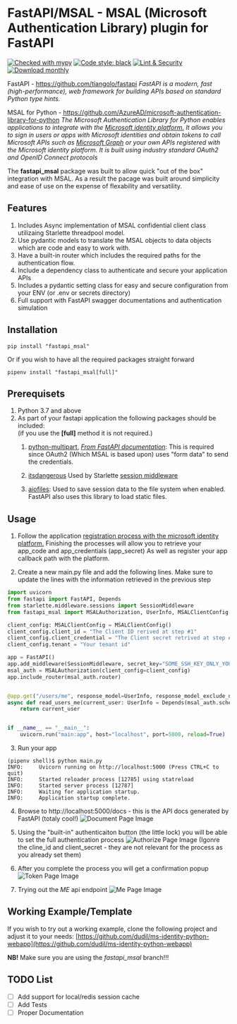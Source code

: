 # FastAPI/MSAL - MSAL (Microsoft Authentication Library) plugin for FastAPI
[![Checked with mypy](http://www.mypy-lang.org/static/mypy_badge.svg)](http://mypy-lang.org/)
[![Code style: black](https://img.shields.io/badge/code%20style-black-000000.svg)](https://github.com/psf/black)
[![Lint & Security](https://github.com/dudil/fastapi_msal/actions/workflows/lint.yml/badge.svg)](https://github.com/dudil/fastapi_msal/actions/workflows/lint.yml)
[![Download monthly](https://pepy.tech/badge/fastapi_msal/month)](https://pypistats.org/packages/fastapi_msal)

FastAPI - https://github.com/tiangolo/fastapi
_FastAPI is a modern, fast (high-performance), web framework for building APIs based on standard Python type hints._

MSAL for Python - https://github.com/AzureAD/microsoft-authentication-library-for-python
_The Microsoft Authentication Library for Python enables applications to integrate with the
[Microsoft identity platform.](https://aka.ms/aaddevv2)
It allows you to sign in users or apps with Microsoft identities
and obtain tokens to call Microsoft APIs such as [Microsoft Graph](https://graph.microsoft.io/)
or your own APIs registered with the Microsoft identity platform.
It is built using industry standard OAuth2 and OpenID Connect protocols_

The **fastapi_msal** package was built to allow quick "out of the box" integration with MSAL.
As a result the pacage was built around simplicity and ease of use on the expense of flexability and versatility.

## Features
1. Includes Async implementation of MSAL confidential client class utilizaing Starlette threadpool model.
1. Use pydantic models to translate the MSAL objects to data objects which are code and easy to work with.
1. Have a built-in router which includes the required paths for the authentication flow.
1. Include a dependency class to authenticate and secure your application APIs
1. Includes a pydantic setting class for easy and secure configuration from your ENV (or .env or secrets directory)
1. Full support with FastAPI swagger documentations and authentication simulation

## Installation

```shell
pip install "fastapi_msal"
```
Or if you wish to have all the required packages straight forward
```shell
pipenv install "fastapi_msal[full]"
```

## Prerequisets
1. Python 3.7 and above
2. As part of your fastapi application the following packages should be included:  
(if you use the **[full]** method it is not required.)
   1. [python-multipart](https://andrew-d.github.io/python-multipart/),
   _[From FastAPI documentation](https://fastapi.tiangolo.com/tutorial/security/first-steps/#run-it)_:
   This is required since OAuth2 (Which MSAL is based upon) uses "form data" to send the credentials.

   2. [itsdangerous](https://github.com/pallets/itsdangerous)
   Used by Starlette [session middleware](https://www.starlette.io/middleware/)

   3. [aiofiles](https://pypi.org/project/aiofiles/): Used to save session data to the file system when enabled. FastAPI also uses this library to load static files.

## Usage
1. Follow the application [registration process
with the microsoft identity platform.](https://docs.microsoft.com/azure/active-directory/develop/quickstart-v2-register-an-app)
Finishing the processes will allow you to retrieve your app_code and app_credentials (app_secret)
As well as register your app callback path with the platform.

2. Create a new main.py file and add the following lines.
Make sure to update the lines with the information retrieved in the previous step
``` python
import uvicorn
from fastapi import FastAPI, Depends
from starlette.middleware.sessions import SessionMiddleware
from fastapi_msal import MSALAuthorization, UserInfo, MSALClientConfig

client_config: MSALClientConfig = MSALClientConfig()
client_config.client_id = "The Client ID rerived at step #1"
client_config.client_credential = "The Client secret retrived at step #1"
client_config.tenant = "Your tenant id"

app = FastAPI()
app.add_middleware(SessionMiddleware, secret_key="SOME_SSH_KEY_ONLY_YOU_KNOW")  # replace with your own!!!
msal_auth = MSALAuthorization(client_config=client_config)
app.include_router(msal_auth.router)


@app.get("/users/me", response_model=UserInfo, response_model_exclude_none=True, response_model_by_alias=False)
async def read_users_me(current_user: UserInfo = Depends(msal_auth.scheme)) -> UserInfo:
    return current_user


if __name__ == "__main__":
    uvicorn.run("main:app", host="localhost", port=5000, reload=True)
```

3. Run your app
```shell
(pipenv shell)$ python main.py
INFO:     Uvicorn running on http://localhost:5000 (Press CTRL+C to quit)
INFO:     Started reloader process [12785] using statreload
INFO:     Started server process [12787]
INFO:     Waiting for application startup.
INFO:     Application startup complete.
```

4. Browse to http://localhost:5000/docs - this is the API docs generated by FastAPI (totaly cool!)
![Document Page Image](https://github.com/dudil/fastapi_msal/blob/master/docs/images/authorize_page.png?raw=true/blob/images/docs_page.png?raw=true)

5. Using the "built-in" authenticaiton button (the little lock) you will be able to set the full authentication process
![Authorize Page Image](https://github.com/dudil/fastapi_msal/blob/master/docs/images/authorize_page.png?raw=true)
   (Igonre the cline_id and client_secret - they are not relevant for the process as you already set them)

6. After you complete the process you will get a confirmation popup
![Token Page Image](https://github.com/dudil/fastapi_msal/blob/master/docs/images/token_page.png?raw=true)

7. Trying out the _ME_ api endpoint
![Me Page Image](https://github.com/dudil/fastapi_msal/blob/master/docs/images/me_page.png?raw=true)

## Working Example/Template
If you wish to try out a working example, clone the following project and adjust it to your needs:
[https://github.com/dudil/ms-identity-python-webapp](https://github.com/dudil/ms-identity-python-webapp)

**NB!** Make sure you are using the *fastapi_msal* branch!!!

## TODO List
- [ ] Add support for local/redis session cache
- [ ] Add Tests
- [ ] Proper Documentation
